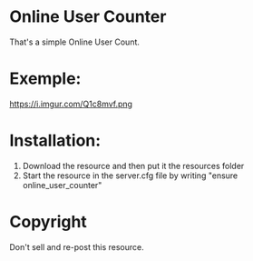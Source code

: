 # Online User Counter
That's a simple Online User Count.

# Exemple:
https://i.imgur.com/Q1c8mvf.png

# Installation:

1) Download the resource and then put it the resources folder
2) Start the resource in the server.cfg file by writing "ensure online_user_counter"

# Copyright
Don't sell and re-post this resource.
